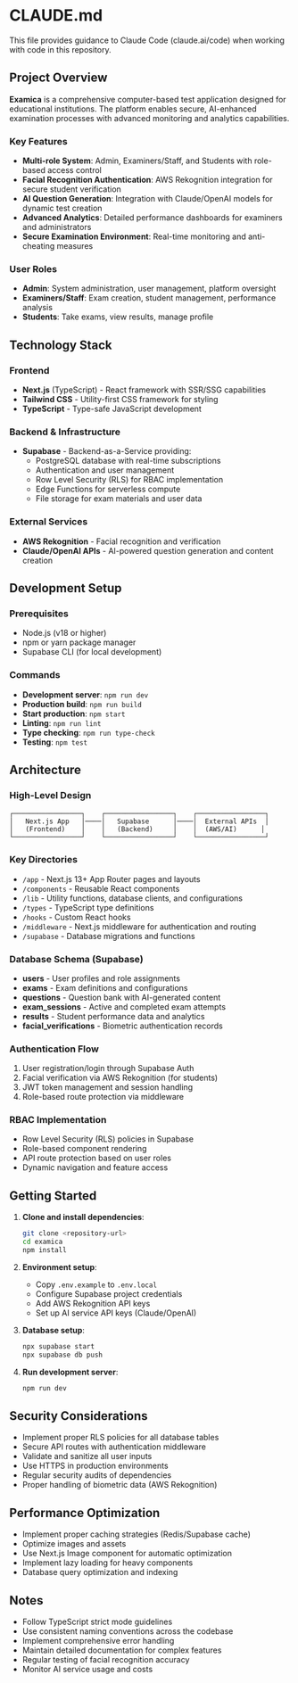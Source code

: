 # CLAUDE.md

This file provides guidance to Claude Code (claude.ai/code) when working with code in this repository.

## Project Overview

**Examica** is a comprehensive computer-based test application designed for educational institutions. The platform enables secure, AI-enhanced examination processes with advanced monitoring and analytics capabilities.

### Key Features
- **Multi-role System**: Admin, Examiners/Staff, and Students with role-based access control
- **Facial Recognition Authentication**: AWS Rekognition integration for secure student verification
- **AI Question Generation**: Integration with Claude/OpenAI models for dynamic test creation
- **Advanced Analytics**: Detailed performance dashboards for examiners and administrators
- **Secure Examination Environment**: Real-time monitoring and anti-cheating measures

### User Roles
- **Admin**: System administration, user management, platform oversight
- **Examiners/Staff**: Exam creation, student management, performance analysis
- **Students**: Take exams, view results, manage profile

## Technology Stack

### Frontend
- **Next.js** (TypeScript) - React framework with SSR/SSG capabilities
- **Tailwind CSS** - Utility-first CSS framework for styling
- **TypeScript** - Type-safe JavaScript development

### Backend & Infrastructure
- **Supabase** - Backend-as-a-Service providing:
  - PostgreSQL database with real-time subscriptions
  - Authentication and user management
  - Row Level Security (RLS) for RBAC implementation
  - Edge Functions for serverless compute
  - File storage for exam materials and user data

### External Services
- **AWS Rekognition** - Facial recognition and verification
- **Claude/OpenAI APIs** - AI-powered question generation and content creation

## Development Setup

### Prerequisites
- Node.js (v18 or higher)
- npm or yarn package manager
- Supabase CLI (for local development)

### Commands
- **Development server**: `npm run dev`
- **Production build**: `npm run build`
- **Start production**: `npm start`
- **Linting**: `npm run lint`
- **Type checking**: `npm run type-check`
- **Testing**: `npm test`

## Architecture

### High-Level Design
```
┌─────────────────┐    ┌─────────────────┐    ┌─────────────────┐
│   Next.js App   │────│   Supabase      │────│  External APIs  │
│   (Frontend)    │    │   (Backend)     │    │  (AWS/AI)      │
└─────────────────┘    └─────────────────┘    └─────────────────┘
```

### Key Directories
- `/app` - Next.js 13+ App Router pages and layouts
- `/components` - Reusable React components
- `/lib` - Utility functions, database clients, and configurations
- `/types` - TypeScript type definitions
- `/hooks` - Custom React hooks
- `/middleware` - Next.js middleware for authentication and routing
- `/supabase` - Database migrations and functions

### Database Schema (Supabase)
- **users** - User profiles and role assignments
- **exams** - Exam definitions and configurations
- **questions** - Question bank with AI-generated content
- **exam_sessions** - Active and completed exam attempts
- **results** - Student performance data and analytics
- **facial_verifications** - Biometric authentication records

### Authentication Flow
1. User registration/login through Supabase Auth
2. Facial verification via AWS Rekognition (for students)
3. JWT token management and session handling
4. Role-based route protection via middleware

### RBAC Implementation
- Row Level Security (RLS) policies in Supabase
- Role-based component rendering
- API route protection based on user roles
- Dynamic navigation and feature access

## Getting Started

1. **Clone and install dependencies**:
   ```bash
   git clone <repository-url>
   cd examica
   npm install
   ```

2. **Environment setup**:
   - Copy `.env.example` to `.env.local`
   - Configure Supabase project credentials
   - Add AWS Rekognition API keys
   - Set up AI service API keys (Claude/OpenAI)

3. **Database setup**:
   ```bash
   npx supabase start
   npx supabase db push
   ```

4. **Run development server**:
   ```bash
   npm run dev
   ```

## Security Considerations

- Implement proper RLS policies for all database tables
- Secure API routes with authentication middleware
- Validate and sanitize all user inputs
- Use HTTPS in production environments
- Regular security audits of dependencies
- Proper handling of biometric data (AWS Rekognition)

## Performance Optimization

- Implement proper caching strategies (Redis/Supabase cache)
- Optimize images and assets
- Use Next.js Image component for automatic optimization
- Implement lazy loading for heavy components
- Database query optimization and indexing

## Notes

- Follow TypeScript strict mode guidelines
- Use consistent naming conventions across the codebase
- Implement comprehensive error handling
- Maintain detailed documentation for complex features
- Regular testing of facial recognition accuracy
- Monitor AI service usage and costs